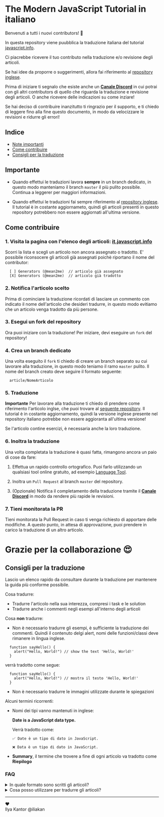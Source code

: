 # The Modern JavaScript Tutorial in italiano

Benvenuti a tutti i nuovi contributors! 👋

In questa repository viene puubblica la traduzione italiana del tutorial [javascript.info](https://javascript.info).

Ci piacrebbe ricevere il tuo contributo nella traduzione e/o revisione degli articoli. 

Se hai idee da proporre o suggerimenti, allora fai riferimento al [repository inglese](https://github.com/javascript-tutorial/en.javascript.info).

Prima di iniziare ti segnalo che esiste anche un **[Canale Discord](https://discord.gg/Dj9P3jCt6K)** in cui potrai con gli altri contributors di quello che riguarda la traduzione e revisione degli articoli. O anche ricevere delle indicazioni su come inziare!

Se hai deciso di contribuire inanzitutto ti ringrazio per il supporto, e ti chiedo di leggere fino alla fine questo documento, in modo da velocizzare le revisioni e ridurre gli errori!

## Indice
  - [Note importanti](#importante)
  - [Come contribuire](#come-contribuire)
  - [Consigli per la traduzione](#consigli-per-la-traduzione)

## Importante

- Quando effettui le traduzioni lavora **sempre** in un branch dedicato, in questo modo manteniamo il branch `master` il più pulito possibile. Continua a leggerer per maggiori informazioni.

- Quando effettui le traduzioni fai sempre riferimento al [repository inglese](https://github.com/javascript-tutorial/en.javascript.info). Il tutorial è in costante aggiornameto, quindi gli articoli presenti in questo repository potrebbero non essere aggiornati all'ultima versione.

## Come contribuire

### 1. Visita la pagina con l'elenco degli articoli: [it.javascript.info](https://github.com/javascript-tutorial/it.javascript.info/issues/1)

  Scorri la lista e scegli un articolo non ancora assegnato o tradotto. E' possibile riconsocere gli articoli già assegnati poichè riportano il nome del contributor:

  ```
    [ ] Generators (@mean2me)  // articolo già assegnato
    [X] Generators (@mean2me)  // articolo già tradotto
  ```

### 2. Notifica l'articolo scelto

  Prima di cominciare la traduzione ricordati di lasciare un commento con indicato il nome dell'articolo che desideri tradurre, in questo modo evitiamo che un articolo venga tradotto da più persone.

### 3. Esegui un fork del repository

  Ora puoi iniziare con la traduzione! Per iniziare, devi eseguire un `fork` del repository!

### 4. Crea un branch dedicato

  Una volta eseguito il `fork` ti chiedo di creare un branch separato su cui lavorare alla traduzione, in questo modo teniamo il ramo `master` pulito.
  Il nome del branch creato deve seguire il formato seguente:

  ```
    article/NomeArticolo
  ```

### 5. Traduzione

  **Importante**
  Per lavorare alla traduzione ti chiedo di prendere come riferimento l'articolo inglse, che puoi trovare al [seguente repository](https://github.com/javascript-tutorial/en.javascript.info).
  Il tutorial è in costante aggiornamento, quindi la versione inglese presente nel repository italiano potrebbe non essere aggioranta all'ultima versione!

  Se l'articolo contine esercizi, è necessaria anche la loro traduzione.

### 6. Inoltra la traduzione

  Una volta completata la traduzione è quasi fatta, rimangono ancora un paio di cose da fare:

  1. Effettua un rapido controllo ortografico. Puoi farlo utilizzando un qualsiasi tool online gratuito, ad esempio [Language Tool](https://languagetool.org/).

  2. Inoltra un `Pull Request` al branch `master` del repository.

  3. (Opzionale) Notifica il completamento della traduzione tramite il **[Canale Discord](https://discord.gg/Dj9P3jCt6K)** in modo da rendere più rapide le revisioni.

### 7. Tieni monitorata la PR

  Tieni monitorata la Pull Request in caso ti venga richiesto di apportare delle modifiche.
  A questo punto, in attesa di approvazione, puoi prendere in carico la traduzione di un altro articolo.


# Grazie per la collaborazione 😍

## Consigli per la traduzione
Lascio un elenco rapido da consultare durante la traduzione per mantenere la guida più conforme possibile.

Cosa tradurre:
  - Tradurre l'articolo nella sua interezza, compresi i task e le solution
  - Tradurre anche i commenti negli esempi all'interno degli articoli

Cosa **non** tradurre:
  - Non è necessario tradurre gli esempi, è sufficiente la traduzione dei commenti. Quindi il contenuto delgi alert, nomi delle funzioni/classi deve rimanere in lingua inglese.

  ```
    function sayHello() {
      alert("Hello, World!") // show the text 'Hello, World!'
    }
  ```

  verrà tradotto come segue:

  ```
    function sayHello() {
      alert("Hello, World!") // mostra il testo 'Hello, World!'
    }
  ```

  - Non è necessario tradurre le immagini utilizzate durante le spiegazioni

Alcuni termini ricorrenti:
  - Nomi dei tipi vanno mantenuti in inglese:

      **Date is a JavaScript data type.**

      Verrà tradotto come:
      
        ✅ Date è un tipo di dato in JavaScript.

        ❌ Data è un tipo di dato in JavaScript.
  
  - **Summary**, il termine che trovere a fine di ogni articolo va tradotto come **Riepilogo**

### FAQ

  <details>
    <summary>In quale formato sono scritti gli articoli?</summary>

    Il tutorial segue lo standard testuale "Markdonw", è molto semplice da utilizzare. In ogni caso non vi è richiesto di mettere mano al formato, è sufficiente la traduzione del testo.
  </details>

  <details>
    <summary>Cosa posso utilizzare per tradurre gli articoli?</summary>

    Puoi tradurre gli articoli utilizzando il tool con cui ti tovi più comodo. Puoi farlo direttamente con l'editor di testo intergato di GitHub se ti trovi più a tuo agio.

    L'importante è rispettare le linee guida fornite sopra!
  </details>

---
♥  
Ilya Kantor @iliakan

